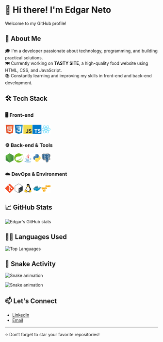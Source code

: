 # 👋 Hi there! I'm Edgar Neto

Welcome to my GitHub profile!

## 🚀 About Me

🎓 I'm a developer passionate about technology, programming, and building practical solutions.  
🍽️ Currently working on **TASTY SITE**, a high-quality food website using HTML, CSS, and JavaScript.  
📚 Constantly learning and improving my skills in front-end and back-end development.

## 🛠️ Tech Stack

### 🖥️ Front-end
<img align="left" alt="HTML" width="30px" src="https://raw.githubusercontent.com/devicons/devicon/master/icons/html5/html5-original.svg" />
<img align="left" alt="CSS" width="30px" src="https://raw.githubusercontent.com/devicons/devicon/master/icons/css3/css3-original.svg" />
<img align="left" alt="JavaScript" width="30px" src="https://raw.githubusercontent.com/devicons/devicon/master/icons/javascript/javascript-original.svg" />
<img align="left" alt="TypeScript" width="30px" src="https://raw.githubusercontent.com/devicons/devicon/master/icons/typescript/typescript-original.svg" />
<img align="left" alt="React" width="30px" src="https://raw.githubusercontent.com/devicons/devicon/master/icons/react/react-original.svg" />
<br/><br/>

### ⚙️ Back-end & Tools
<img align="left" alt="Node.js" width="30px" src="https://raw.githubusercontent.com/devicons/devicon/master/icons/nodejs/nodejs-original.svg" />
<img align="left" alt="Spring Boot" width="30px" src="https://raw.githubusercontent.com/devicons/devicon/master/icons/spring/spring-original.svg" />
<img align="left" alt="Java" width="30px" src="https://raw.githubusercontent.com/devicons/devicon/master/icons/java/java-original.svg" />
<img align="left" alt="Python" width="30px" src="https://raw.githubusercontent.com/devicons/devicon/master/icons/python/python-original.svg" />
<img align="left" alt="PostgreSQL" width="30px" src="https://raw.githubusercontent.com/devicons/devicon/master/icons/postgresql/postgresql-original.svg" />
<br/><br/>

### ☁️ DevOps & Environment
<img align="left" alt="Git" width="30px" src="https://raw.githubusercontent.com/devicons/devicon/master/icons/git/git-original.svg" />
<img align="left" alt="Bash" width="30px" src="https://raw.githubusercontent.com/devicons/devicon/master/icons/bash/bash-original.svg" />
<img align="left" alt="Linux" width="30px" src="https://raw.githubusercontent.com/devicons/devicon/master/icons/linux/linux-original.svg" />
<img align="left" alt="Docker" width="30px" src="https://raw.githubusercontent.com/devicons/devicon/master/icons/docker/docker-original.svg" />
<img align="left" alt="AWS" width="30px" src="https://raw.githubusercontent.com/devicons/devicon/master/icons/amazonwebservices/amazonwebservices-original.svg" />
<br/><br/>

## 📈 GitHub Stats

![Edgar's GitHub stats](https://github-readme-stats.vercel.app/api?username=edgarneto12&show_icons=true&theme=tokyonight)

## 🧑‍💻 Languages Used

![Top Languages](https://github-readme-stats.vercel.app/api/top-langs/?username=edgarneto12&layout=compact&theme=tokyonight)

## 🐍 Snake Activity
![Snake animation](https://github.com/edgarneto12/edgarneto12/blob/main/github-contribution-grid-snake.svg)

![Snake animation](https://github.com/edgarneto/edgarneto12/blob/output/github-contribution-grid-snake.svg)

## 📫 Let's Connect

- [LinkedIn](https://www.linkedin.com/in/edgar-neto-6a395a265)
- [Email](mailto:edgarneto789@gmail.com)

---

⭐️ Don’t forget to star your favorite repositories!
